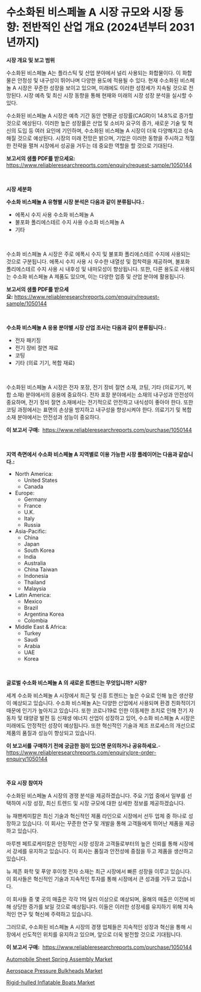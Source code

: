 <p><h1>수소화된 비스페놀 A 시장 규모와 시장 동향: 전반적인 산업 개요 (2024년부터 2031년까지)</h1></p><p><strong>시장 개요 및 보고 범위</strong></p>
<p><p>수소화된 비스페놀 A는 플라스틱 및 산업 분야에서 널리 사용되는 화합물이다. 이 화합물은 안정성 및 내구성이 뛰어나며 다양한 용도에 적용될 수 있다. 현재 수소화된 비스페놀 A 시장은 꾸준한 성장을 보이고 있으며, 미래에도 이러한 성장세가 지속될 것으로 전망된다. 시장 예측 및 최신 시장 동향을 통해 현재와 미래의 시장 성장 분석을 실시할 수 있다. </p><p>수소화된 비스페놀 A 시장은 예측 기간 동안 연평균 성장률(CAGR)이 14.8%로 증가할 것으로 예상된다. 이러한 높은 성장률은 산업 및 소비자 요구의 증가, 새로운 기술 및 혁신의 도입 등 여러 요인에 기인하며, 수소화된 비스페놀 A 시장이 더욱 다양해지고 성숙해질 것으로 예상된다. 시장의 미래 전망은 밝으며, 기업은 이러한 동향을 주시하고 적절한 전략을 펼쳐 시장에서 성공을 거두는 데 중요한 역할을 할 것으로 기대된다.</p></p>
<p><strong>보고서의 샘플 PDF를 받으세요:</strong> <a href="https://www.reliableresearchreports.com/enquiry/request-sample/1050144">https://www.reliableresearchreports.com/enquiry/request-sample/1050144</a></p>
<p>&nbsp;</p>
<p><strong>시장 세분화</strong></p>
<p><strong>수소화 비스페놀 A 유형별 시장 분석은 다음과 같이 분류됩니다.:</strong></p>
<p><ul><li>에폭시 수지 사용 수소화 비스페놀 A</li><li>불포화 폴리에스테르 수지 사용 수소화 비스페놀 A</li><li>기타</li></ul></p>
<p>&nbsp;</p>
<p><p>수소화 비스페놀 A 시장은 주로 에폭시 수지 및 불포화 폴리에스테르 수지에 사용되는 것으로 구분됩니다. 에폭시 수지 사용 시 우수한 내열성 및 접착력을 제공하며, 불포화 폴리에스테르 수지 사용 시 내후성 및 내마모성이 향상됩니다. 또한, 다른 용도로 사용되는 수소화 비스페놀 A 제품도 있으며, 이는 다양한 업종 및 산업 분야에 활용됩니다.</p></p>
<p><strong>보고서의 샘플 PDF를 받으세요:</strong>&nbsp;<a href="https://www.reliableresearchreports.com/enquiry/request-sample/1050144">https://www.reliableresearchreports.com/enquiry/request-sample/1050144</a></p>
<p>&nbsp;</p>
<p><strong> 수소화 비스페놀 A 응용 분야별 시장 산업 조사는 다음과 같이 분류됩니다.:</strong></p>
<p><ul><li>전자 패키징</li><li>전기 장비 절연 재료</li><li>코팅</li><li>기타 (의료 기기, 복합 재료)</li></ul></p>
<p>&nbsp;</p>
<p><p>수소화된 비스페놀 A 시장은 전자 포장, 전기 장비 절연 소재, 코팅, 기타 (의료기기, 복합 소재) 분야에서의 응용에 중요하다. 전자 포장 분야에서는 소재의 내구성과 안전성이 중요하며, 전기 장비 절연 소재에서는 전기적으로 안전하고 내식성이 좋아야 한다. 또한 코팅 과정에서는 표면의 손상을 방지하고 내구성을 향상시켜야 한다. 의료기기 및 복합 소재 분야에서는 안전성과 성능이 중요하다.</p></p>
<p><strong>이 보고서 구매:</strong>&nbsp; <a href="https://www.reliableresearchreports.com/purchase/1050144">https://www.reliableresearchreports.com/purchase/1050144</a></p>
<p>&nbsp;</p>
<p><strong>지역 측면에서 수소화 비스페놀 A 지역별로 이용 가능한 시장 플레이어는 다음과 같습니다.:</strong></p>
<p><ul>
    <li>
        North America:
        <ul>
            <li>United States</li>
            <li>Canada</li>
        </ul>
    </li>
    <li>
        Europe:
        <ul>
            <li>Germany</li>
            <li>France</li>
            <li>U.K.</li>
            <li>Italy</li>
            <li>Russia</li>
        </ul>
    </li>
    <li>
        Asia-Pacific:
        <ul>
            <li>China</li>
            <li>Japan</li>
            <li>South Korea</li>
            <li>India</li>
            <li>Australia</li>
            <li>China Taiwan</li>
            <li>Indonesia</li>
            <li>Thailand</li>
            <li>Malaysia</li>
        </ul>
    </li>
    <li>
        Latin America:
        <ul>
            <li>Mexico</li>
            <li>Brazil</li>
            <li>Argentina Korea</li>
            <li>Colombia</li>
        </ul>
    </li>
    <li>
        Middle East & Africa:
        <ul>
            <li>Turkey</li>
            <li>Saudi</li>
            <li>Arabia</li>
            <li>UAE</li>
            <li>Korea</li>
        </ul>
    </li>
    </ul></p>
<p>&nbsp;</p>
<p><strong>글로벌 수소화 비스페놀 A 의 새로운 트렌드는 무엇입니까? 시장?</strong></p>
<p><p>세계 수소화 비스페놀 A 시장에서 최근 및 신흥 트렌드는 높은 수요로 인해 높은 생산량이 예상되고 있습니다. 수소화 비스페놀 A는 다양한 산업에서 사용되며 환경 친화적이기 때문에 인기가 높아지고 있습니다. 또한 코로나19로 인한 이동제한 조치로 인해 전기 자동차 및 태양광 발전 등 신재생 에너지 산업이 성장하고 있어, 수소화 비스페놀 A 시장은 미래에도 안정적인 성장이 예상됩니다. 또한 혁신적인 기술과 제조 프로세스의 개선으로 제품의 품질과 성능이 향상되고 있습니다.</p></p>
<p><strong>이 보고서를 구매하기 전에 궁금한 점이 있으면 문의하거나 공유하세요.</strong>- <a href="https://www.reliableresearchreports.com/enquiry/pre-order-enquiry/1050144">https://www.reliableresearchreports.com/enquiry/pre-order-enquiry/1050144</a></p>
<p>&nbsp;</p>
<p><strong>주요 시장 참여자</strong></p>
<p><p>수소화된 비스페놀 A 시장의 경쟁 분석을 제공하겠습니다. 주요 기업 중에서 일부를 선택하여 시장 성장, 최신 트렌드 및 시장 규모에 대한 상세한 정보를 제공하겠습니다. </p><p>뉴 재팬케미칼은 최신 기술과 혁신적인 제품 라인으로 시장에서 선두 업체 중 하나로 성장하고 있습니다. 이 회사는 꾸준한 연구 및 개발을 통해 고객들에게 뛰어난 제품을 제공하고 있습니다. </p><p>마루젠 페트로케미칼은 안정적인 시장 성장과 고객들로부터의 높은 신뢰를 통해 시장에서 강세를 유지하고 있습니다. 이 회사는 품질과 안전성에 중점을 두고 제품을 생산하고 있습니다. </p><p>뉴 제픈 화학 및 푸양 후이청 전자 소재는 최근 시장에서 빠른 성장을 이루고 있습니다. 이 회사들은 혁신적인 기술과 지속적인 투자를 통해 시장에서 큰 성과를 거두고 있습니다. </p><p>이 회사들 중 몇 곳의 매출은 각각 1억 달러 이상으로 예상되며, 올해의 매출은 이전에 비해 상당한 증가를 보일 것으로 예상됩니다. 이들은 이러한 성장세를 유지하기 위해 지속적인 연구 및 혁신에 주력하고 있습니다. </p><p>그러므로, 수소화된 비스페놀 A 시장의 경쟁 업체들은 지속적인 성장과 혁신을 통해 시장에서 선도적인 위치를 유지하고 있으며, 앞으로 더욱 발전할 것으로 기대됩니다.</p></p>
<p><strong>이 보고서 구매:</strong>&nbsp;&nbsp;<a href="https://www.reliableresearchreports.com/purchase/1050144">https://www.reliableresearchreports.com/purchase/1050144</a></p>
<p><p><a href="https://github.com/redneck06/Market-Research-Report-List-2/blob/main/automobile-sheet-spring-assembly-market.md">Automobile Sheet Spring Assembly Market</a></p><p><a href="https://github.com/mauripalmi/Market-Research-Report-List-2/blob/main/aerospace-pressure-bulkheads-market.md">Aerospace Pressure Bulkheads Market</a></p><p><a href="https://github.com/nicoletavirag/Market-Research-Report-List-2/blob/main/rigid-hulled-inflatable-boats-market.md">Rigid-hulled Inflatable Boats Market</a></p></p>
